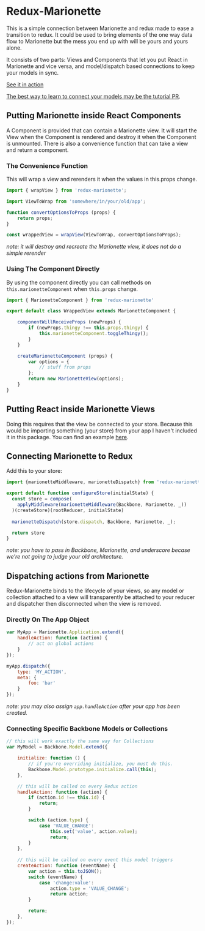 # Redux-Marionette

This is a simple connection between Marionette and redux made to ease a transition to redux. It could be used to bring elements of the one way data flow to Marionette but the mess you end up with will be yours and yours alone.

It consists of two parts: Views and Components that let you put React in Marionette and vice versa, and model/dispatch based connections to keep your models in sync.

[See it in action](http://stutrek.github.io/redux-marionette/)

[The best way to learn to connect your models may be the tutorial PR](https://github.com/stutrek/redux-marionette/pull/1/files).

## Putting Marionette inside React Components

A Component is provided that can contain a Marionette view. It will start the View when the Component is rendered and destroy it when the Component is unmounted. There is also a convenience function that can take a view and return a component.

### The Convenience Function

This will wrap a view and rerenders it when the values in this.props change.

```javascript
import { wrapView } from 'redux-marionette';

import ViewToWrap from 'somewhere/in/your/old/app';

function convertOptionsToProps (props) {
	return props;
}

const wrappedView = wrapView(ViewToWrap, convertOptionsToProps);
```

_note: it will destroy and recreate the Marionette view, it does not do a simple rerender_

### Using The Component Directly

By using the component directly you can call methods on `this.marionetteComponent` when `this.props` change.

```javascript
import { MarionetteComponent } from 'redux-marionette'

export default class WrappedView extends MarionetteComponent {

	componentWillReceiveProps (newProps) {
		if (newProps.thingy !== this.props.thingy) {
			this.marionetteComponent.toggleThingy();
		}
	}

	createMarionetteComponent (props) {
		var options = {
			// stuff from props
		};
		return new MarionetteView(options);
	}
}
```

## Putting React inside Marionette Views

Doing this requires that the view be connected to your store. Because this would be importing something (your store) from your app I haven't included it in this package. You can find an example [here](https://gist.github.com/stutrek/650be2f8b40a51318a16a6ad9c716eef).


## Connecting Marionette to Redux

Add this to your store:

```javascript
import {marionetteMiddleware, marionetteDispatch} from 'redux-marionette';

export default function configureStore(initialState) {
  const store = compose(
    applyMiddleware(marionetteMiddleware(Backbone, Marionette, _))
  )(createStore)(rootReducer, initialState)
  
  marionetteDispatch(store.dispatch, Backbone, Marionette, _);

  return store
}

```

_note: you have to pass in Backbone, Marionette, and underscore becase we're not going to judge your old architecture._

## Dispatching actions from Marionette

Redux-Marionette binds to the lifecycle of your views, so any model or collection attached to a view will transparently be attached to your reducer and dispatcher then disconnected when the view is removed.

### Directly On The App Object

```javascript
var MyApp = Marionette.Application.extend({
	handleAction: function (action) {
		// act on global actions
	}
});

myApp.dispatch({
	type: 'MY_ACTION',
	meta: {
		foo: 'bar'
	}
});
```
_note: you may also assign `app.handleAction` after your app has been created._

### Connecting Specific Backbone Models or Collections

```javascript
// this will work exactly the same way for Collections
var MyModel = Backbone.Model.extend({

	initialize: function () {
		// if you're overriding initialize, you must do this.
		Backbone.Model.prototype.initialize.call(this);
	},

	// this will be called on every Redux action
	handleAction: function (action) {
		if (action.id !== this.id) {
			return;
		}

		switch (action.type) {
			case 'VALUE_CHANGE':
				this.set('value', action.value);
				return;
		}
	},
	
	// this will be called on every event this model triggers
	createAction: function (eventName) {
		var action = this.toJSON();
		switch (eventName) {
			case 'change:value':
				action.type = 'VALUE_CHANGE';
				return action;
		}

		return;
	},
});
```
